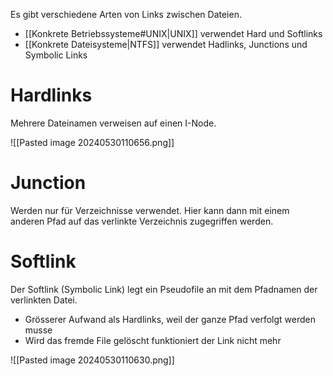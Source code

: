 Es gibt verschiedene Arten von Links zwischen Dateien. 

- [[Konkrete Betriebssysteme#UNIX|UNIX]] verwendet Hard und Softlinks
- [[Konkrete Dateisysteme|NTFS]] verwendet Hadlinks, Junctions und Symbolic Links

# Hardlinks
Mehrere Dateinamen verweisen auf einen I-Node.

![[Pasted image 20240530110656.png]]
# Junction
Werden nur für Verzeichnisse verwendet. Hier kann dann mit einem anderen Pfad auf das verlinkte Verzeichnis zugegriffen werden.

# Softlink
Der Softlink (Symbolic Link) legt ein Pseudofile an mit dem Pfadnamen der verlinkten Datei. 
- Grösserer Aufwand als Hardlinks, weil der ganze Pfad verfolgt werden musse
- Wird das fremde File gelöscht funktioniert der Link nicht mehr

![[Pasted image 20240530110630.png]]